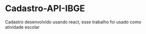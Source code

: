 # Cadastro-API-IBGE
Cadastro desenvolvido usando react, esse trabalho foi usado como atividade escolar

